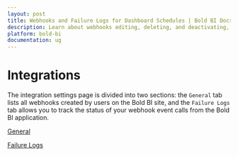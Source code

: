 ```yaml
---
layout: post
title: Webhooks and Failure Logs for Dashboard Schedules | Bold BI Docs
description: Learn about webhooks editing, deleting, and deactivating, and webhook failure handling and read the failure logs for Bold BI dashboard schedules.
platform: bold-bi
documentation: ug
---
```


# Integrations

The integration settings page is divided into two sections: the `General` tab lists all webhooks created by users on the Bold BI site, and the `Failure Logs` tab allows you to track the status of your webhook event calls from the Bold BI application.

[General](/site-administration/integrations/webhook-listing/)

[Failure Logs](/site-administration/integrations/failure-logs/)
